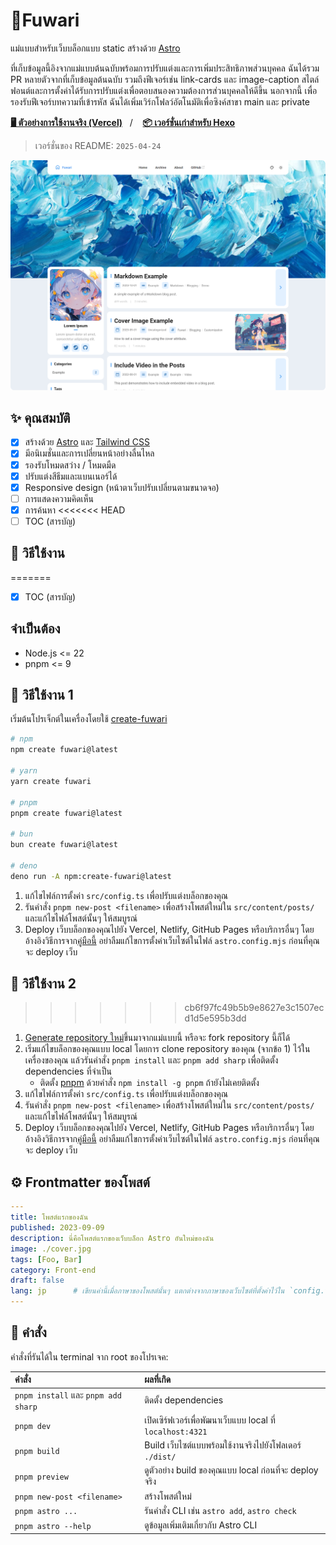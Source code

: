 # 🍥Fuwari

แม่แบบสำหรับเว็บบล็อกแบบ static สร้างด้วย [Astro](https://astro.build)

ที่เก็บข้อมูลนี้อิงจากแม่แบบต้นฉบับพร้อมการปรับแต่งและการเพิ่มประสิทธิภาพส่วนบุคคล
ฉันได้รวม PR หลายตัวจากที่เก็บข้อมูลต้นฉบับ รวมถึงฟีเจอร์เช่น link-cards และ image-caption
สไตล์ฟอนต์และการตั้งค่าได้รับการปรับแต่งเพื่อตอบสนองความต้องการส่วนบุคคลให้ดีขึ้น
นอกจากนี้ เพื่อรองรับฟีเจอร์บทความที่เข้ารหัส ฉันได้เพิ่มเวิร์กโฟลว์อัตโนมัติเพื่อซิงค์สาขา main และ private

[**🖥️ ตัวอย่างการใช้งานจริง (Vercel)**](https://fuwari.vercel.app)&nbsp;&nbsp;&nbsp;/&nbsp;&nbsp;&nbsp;
[**📦 เวอร์ชั่นเก่าสำหรับ Hexo**](https://github.com/saicaca/hexo-theme-vivia)

> เวอร์ชั่นของ README: `2025-04-24`

![ภาพตัวอย่าง](https://raw.githubusercontent.com/saicaca/resource/main/fuwari/home.png)

## ✨ คุณสมบัติ

- [x] สร้างด้วย [Astro](https://astro.build) และ [Tailwind CSS](https://tailwindcss.com)
- [x] มีอนิเมชั่นและการเปลี่ยนหน้าอย่างลื่นไหล
- [x] รองรับโหมดสว่าง / โหมดมืด
- [x] ปรับแต่งสีธีมและแบนเนอร์ได้
- [x] Responsive design (หน้าตาเว็บปรับเปลี่ยนตามขนาดจอ)
- [ ] การแสดงความคิดเห็น
- [x] การค้นหา
<<<<<<< HEAD
- [ ] TOC (สารบัญ)

## 🚀 วิธีใช้งาน
=======
- [x] TOC (สารบัญ)


## จำเป็นต้อง

- Node.js <= 22
- pnpm <= 9

## 🚀 วิธีใช้งาน 1

เริ่มต้นโปรเจ็กต์ในเครื่องโดยใช้ [create-fuwari](https://github.com/L4Ph/create-fuwari)

```sh
# npm
npm create fuwari@latest

# yarn
yarn create fuwari

# pnpm
pnpm create fuwari@latest

# bun
bun create fuwari@latest

# deno
deno run -A npm:create-fuwari@latest
```

1. แก้ไขไฟล์การตั้งค่า `src/config.ts` เพื่อปรับแต่งบล็อกของคุณ
2. รันคำสั่ง `pnpm new-post <filename>` เพื่อสร้างโพสต์ใหม่ใน `src/content/posts/` และแก้ไขไฟล์โพสต์นั้นๆ ให้สมบูรณ์
3. Deploy เว็บบล็อกของคุณไปยัง Vercel, Netlify, GitHub Pages หรือบริการอื่นๆ โดยอ้างอิงวิธีการจาก[คู่มือนี้](https://docs.astro.build/en/guides/deploy/) อย่าลืมแก้ไขการตั้งค่าเว็บไซต์ในไฟล์ `astro.config.mjs` ก่อนที่คุณจะ deploy เว็บ

## 🚀 วิธีใช้งาน 2
>>>>>>> cb6f97fc49b5b9e8627e3c1507ecd1d5e595b3dd

1. [Generate repository ใหม่](https://github.com/saicaca/fuwari/generate)ขึ้นมาจากแม่แบบนี้ หรือจะ fork repository นี้ก็ได้
2. เริ่มแก้ไขบล็อกของคุณแบบ local โดยการ clone repository ของคุณ (จากข้อ 1) ไว้ในเครื่องของคุณ แล้วรันคำสั่ง `pnpm install` และ `pnpm add sharp` เพื่อติดตั้ง dependencies ที่จำเป็น
   - ติดตั้ง [pnpm](https://pnpm.io) ด้วยคำสั่ง `npm install -g pnpm` ถ้ายังไม่เคยติดตั้ง
3. แก้ไขไฟล์การตั้งค่า `src/config.ts` เพื่อปรับแต่งบล็อกของคุณ
4. รันคำสั่ง `pnpm new-post <filename>` เพื่อสร้างโพสต์ใหม่ใน `src/content/posts/` และแก้ไขไฟล์โพสต์นั้นๆ ให้สมบูรณ์
5. Deploy เว็บบล็อกของคุณไปยัง Vercel, Netlify, GitHub Pages หรือบริการอื่นๆ โดยอ้างอิงวิธีการจาก[คู่มือนี้](https://docs.astro.build/en/guides/deploy/) อย่าลืมแก้ไขการตั้งค่าเว็บไซต์ในไฟล์ `astro.config.mjs` ก่อนที่คุณจะ deploy เว็บ

## ⚙️ Frontmatter ของโพสต์

```yaml
---
title: โพสต์แรกของฉัน
published: 2023-09-09
description: นี่คือโพสต์แรกของเว็บบล็อก Astro อันใหม่ของฉัน
image: ./cover.jpg
tags: [Foo, Bar]
category: Front-end
draft: false
lang: jp      # เขียนค่านี้เมื่อภาษาของโพสต์นั้นๆ แตกต่างจากภาษาของเว็บไซต์ที่ตั้งค่าไว้ใน `config.ts` เท่านั้น
---
```

## 🧞 คำสั่ง

คำสั่งที่รันได้ใน terminal จาก root ของโปรเจค:

| คำสั่ง                                | ผลที่เกิด                                            |
|:------------------------------------|:--------------------------------------------------|
| `pnpm install` และ `pnpm add sharp` | ติดตั้ง dependencies                                 |
| `pnpm dev`                          | เปิดเซิร์ฟเวอร์เพื่อพัฒนาเว็บแบบ local ที่ `localhost:4321` |
| `pnpm build`                        | Build เว็บไซต์แบบพร้อมใช้งานจริงไปยังโฟลเดอร์ `./dist/`  |
| `pnpm preview`                      | ดูตัวอย่าง build ของคุณแบบ local ก่อนที่จะ deploy จริง    |
| `pnpm new-post <filename>`          | สร้างโพสต์ใหม่                                       |
| `pnpm astro ...`                    | รันคำสั่ง CLI เช่น `astro add`, `astro check`         |
| `pnpm astro --help`                 | ดูข้อมูลเพิ่มเติมเกี่ยวกับ Astro CLI                       |
